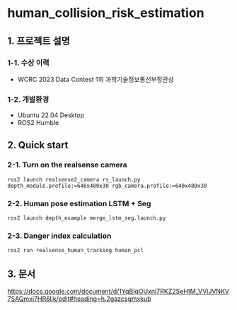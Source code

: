 # human_collision_risk_estimation

## 1. 프로젝트 설명
### 1-1. 수상 이력
- WCRC 2023 Data Contest 1위 과학기술정보통신부장관상
### 1-2. 개발환경
- Ubuntu 22.04 Desktop
- ROS2 Humble

## 2. Quick start

### 2-1. Turn on the realsense camera
<pre><code>ros2 launch realsense2_camera rs_launch.py depth_module.profile:=640x480x30 rgb_camera.profile:=640x480x30</code></pre>

### 2-2. Human pose estimation LSTM + Seg
<pre><code>ros2 launch depth_example merge_lstm_seg.launch.py</code></pre>

### 2-3. Danger index calculation
<pre><code>ros2 run realsense_human_tracking human_pcl</code></pre>

## 3. 문서
https://docs.google.com/document/d/1YqBIqOUxnI7RKZ2SeHtM_VViJVNKV7SAQmxj7HR6lik/edit#heading=h.2gazcsgmxkub
